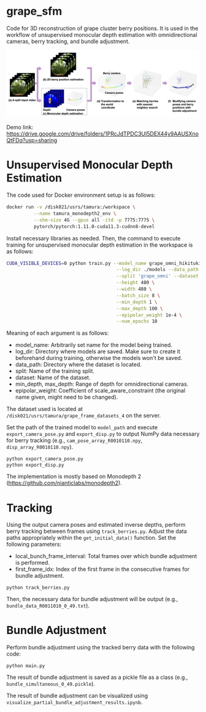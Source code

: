 # grape_sfm

Code for 3D reconstruction of grape cluster berry positions. It is used in the workflow of unsupervised monocular depth estimation with omnidirectional cameras, berry tracking, and bundle adjustment.

![Alt text](grape_sff_overview.png?raw=true "Overview")

Demo link: https://drive.google.com/drive/folders/1PRcJdTPDC3UI5DEX44y9AAUSXnoQtFDq?usp=sharing

# Unsupervised Monocular Depth Estimation

The code used for Docker environment setup is as follows:

```bash
docker run -v /disk021/usrs/tamura:/workspace \
          --name tamura_monodepth2_env \
          --shm-size 4G --gpus all -itd -p 7775:7775 \
          pytorch/pytorch:1.11.0-cuda11.3-cudnn8-devel
```

Install necessary libraries as needed. Then, the command to execute training for unsupervised monocular depth estimation in the workspace is as follows:

```bash
CUDA_VISIBLE_DEVICES=0 python train.py --model_name grape_omni_hikituki_demo \
                                        --log_dir ./models --data_path '/workspace/grape_frame_datasets_4' \
                                        --split 'grape_omni' --dataset 'grape_omni' \
                                        --height 480 \
                                        --width 480 \
                                        --batch_size 8 \
                                        --min_depth 1 \
                                        --max_depth 100 \
                                        --epipolar_weight 1e-4 \
                                        --num_epochs 10
```
Meaning of each argument is as follows:

* model_name: Arbitrarily set name for the model being trained.
* log_dir: Directory where models are saved. Make sure to create it beforehand during training, otherwise the models won't be saved.
* data_path: Directory where the dataset is located.
* split: Name of the training split.
* dataset: Name of the dataset.
* min_depth, max_depth: Range of depth for omnidirectional cameras.
* epipolar_weight: Coefficient of scale_aware_constraint (the original name given, might need to be changed).

The dataset used is located at `/disk021/usrs/tamura/grape_frame_datasets_4` on the server.

Set the path of the trained model to `model_path` and execute `export_camera_pose.py` and `export_disp.py` to output NumPy data necessary for berry tracking (e.g., `cam_pose_array_R0010110.npy`, `disp_array_R0010110.npy`).

```
python export_camera_pose.py
python export_disp.py
```
The implementation is mostly based on Monodepth 2 (https://github.com/nianticlabs/monodepth2).

# Tracking

Using the output camera poses and estimated inverse depths, perform berry tracking between frames using `track_berries.py`. Adjust the data paths appropriately within the `get_initial_data()` function. Set the following parameters:

* local_bunch_frame_interval: Total frames over which bundle adjustment is performed.
* first_frame_idx: Index of the first frame in the consecutive frames for bundle adjustment.

```
python track_berries.py
```

Then, the necessary data for bundle adjustment will be output (e.g., `bundle_data_R0011010_0_49.txt`).

# Bundle Adjustment

Perform bundle adjustment using the tracked berry data with the following code:

```
python main.py
```
The result of bundle adjustment is saved as a pickle file as a class (e.g., `bundle_simultaneous_0_49.pickle`).

The result of bundle adjustment can be visualized using `visualize_partial_bundle_adjustment_results.ipynb`.
